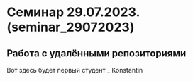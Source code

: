 ﻿# Семинар 29.07.2023. (seminar_29072023)
## Работа с удалёнными репозиториями
Вот здесь будет первый студент _ Konstantin
